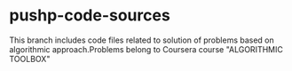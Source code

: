 # pushp-code-sources
This branch includes code files related to solution of problems based on algorithmic approach.Problems belong to Coursera course "ALGORITHMIC TOOLBOX"
